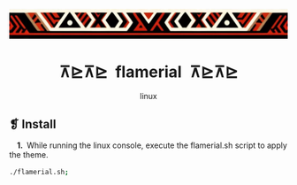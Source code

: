 <p align="center">
	<img src="../../imgs/ornament.webp" alt="" />
</p>
<h1 align="center">⊼⊵⊼⊵&ensp;flamerial&ensp;⊼⊵⊼⊵</h1>
<p align="center">linux</p>

## ❡ Install

&emsp;**1.**&ensp;While running the linux console, execute the flamerial.sh script to apply the theme.

```sh
./flamerial.sh;
```
